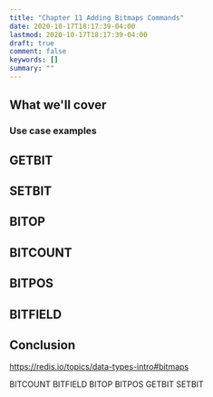 ```yaml
---
title: "Chapter 11 Adding Bitmaps Commands"
date: 2020-10-17T18:17:39-04:00
lastmod: 2020-10-17T18:17:39-04:00
draft: true
comment: false
keywords: []
summary: ""
---
```



## What we'll cover

### Use case examples

## GETBIT

## SETBIT

## BITOP

## BITCOUNT

## BITPOS

## BITFIELD

## Conclusion


https://redis.io/topics/data-types-intro#bitmaps

BITCOUNT
BITFIELD
BITOP
BITPOS
GETBIT
SETBIT
